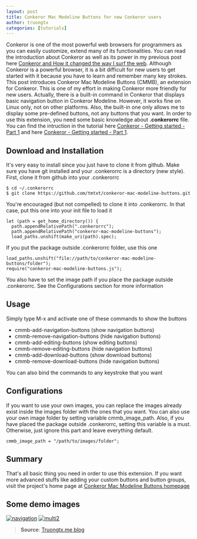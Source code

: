 ```yaml
---
layout: post
title: Conkeror Mac Modeline Buttons for new Conkeror users
author: truongtx
categories: [tutorials]
---
```


Conkeror is one of the most powerful web browsers for programmers as you can easily customize,
extend many of its functionalities. You can read the introduction about Conkeror as well as its
power in my previous post here [Conkeror and How it changed the way I surf the
web](http://rmitc.org/2012/12/conkeror-and-how-it-changed-the-way-i-surf-the-web/ "Conkeror and How
it changed the way I surf the web").  Although Conkeror is a powerful browser, it is a bit
difficult for new users to get started with it because you have to learn and remember many key
strokes. This post introduces Conkeror Mac Modeline Buttons (CMMB), an extension for Conkeror. This
is one of my effort in making Conkeror more friendly for new users. Actually, there is a built-in
command in Conkeror that displays basic navigation button in Conkeror Modeline.  However, it works
fine on Linux only, not on other platforms. Also, the built-in one only allows me to display some
pre-defined buttons, not any buttons that you want. In order to use this extension, you need some
basic knowledge about **.conkerorrc** file. You can find the intruction in the tutorial here
[Conkeror - Getting started - Part 1](http://rmitc.org/2013/01/conkeror-getting-started-part-1/)
and here [Conkeror - Getting started - Part
1](http://rmitc.org/2013/01/conkeror-getting-started-part-2/).

## Download and Installation

It's very easy to install since you just have to clone it from github.  Make sure you have git
installed and your .conkerorrc is a directory (new style). First, clone it from github into your
.conkerorrc

```
$ cd ~/.conkerorrc
$ git clone https://github.com/tmtxt/conkeror-mac-modeline-buttons.git
```

You're encouraged (but not compelled)
to clone it into .conkerorrc. In that case, put this one into your init file to load it

```
let (path = get_home_directory()) {
  path.appendRelativePath(".conkerorrc");
  path.appendRelativePath("conkeror-mac-modeline-buttons");
  load_paths.unshift(make_uri(path).spec);
```

If you put the package outside .conkerorrc folder, use this one

```
load_paths.unshift("file://path/to/conkeror-mac-modeline-buttons/folder");
require("conkeror-mac-modeline-buttons.js");
```

You also have to set the image path if you place the package outside .conkerorrc. See the
Configurations section for more information

## Usage

Simply type M-x and activate one of these commands to show the buttons

-   cmmb-add-navigation-buttons (show navigation buttons)
-   cmmb-remove-navigation-buttons (hide navigation buttons)
-   cmmb-add-editing-buttons (show editing buttons)
-   cmmb-remove-editing-buttons (hide navigation buttons)
-   cmmb-add-download-buttons (show download buttons)
-   cmmb-remove-download-buttons (hide navigation buttons)

You can also bind the commands to any keystroke that you want

## Configurations

If you want to use your own images, you can replace the images already exist inside the images
folder with the ones that you want. You can also use your own image folder by setting variable
cmmb\_image\_path. Also, if you have placed the package outside .conkerorrc, setting this variable
is a must. Otherwise, just ignore this part and leave everything default.

```
cmmb_image_path = "/path/to/images/folder";
```

## Summary

That's all basic thing you need in order to use this extension. If you want more advanced stuffs
like adding your custom buttons and button groups, visit the project's home page at [Conkeror Mac
Modeline Buttons homepage](http://truongtx.me/conkeror-mac-modeline-buttons.html)

## Some demo images

[![navigation](https://googledrive.com/host/0B7i8MgDgsMX3aVNQMUtDbUgzYTQ/uploads/2013/10/navigation.png)](https://googledrive.com/host/0B7i8MgDgsMX3aVNQMUtDbUgzYTQ/uploads/2013/10/navigation.png)
[![multi2](https://googledrive.com/host/0B7i8MgDgsMX3aVNQMUtDbUgzYTQ/uploads/2013/10/multi2.png)](https://googledrive.com/host/0B7i8MgDgsMX3aVNQMUtDbUgzYTQ/uploads/2013/10/multi2.png)

> **Source**: [Truongtx.me blog](http://truongtx.me/conkeror-mac-modeline-buttons.html "Truongtx.me
> blog")
